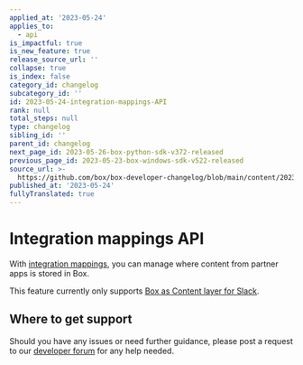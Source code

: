 ```yaml
---
applied_at: '2023-05-24'
applies_to:
  - api
is_impactful: true
is_new_feature: true
release_source_url: ''
collapse: true
is_index: false
category_id: changelog
subcategory_id: ''
id: 2023-05-24-integration-mappings-API
rank: null
total_steps: null
type: changelog
sibling_id: ''
parent_id: changelog
next_page_id: 2023-05-26-box-python-sdk-v372-released
previous_page_id: 2023-05-23-box-windows-sdk-v522-released
source_url: >-
  https://github.com/box/box-developer-changelog/blob/main/content/2023/05-24-integration-mappings-API.md
published_at: '2023-05-24'
fullyTranslated: true
---
```

# Integration mappings API

With [integration mappings][1], you can manage where content from partner apps is stored in Box.

This feature currently only supports [Box as Content layer for Slack][2].

## Where to get support

Should you have any issues or need further guidance, please post a request to
our [developer forum][3] for any help needed.

[1]: r://integration-mappings

[2]: https://support.box.com/hc/en-us/articles/4415585987859-Box-as-the-Content-Layer-for-Slack

[3]: https://support.box.com/hc/en-us/community/topics/360001932973-Platform-and-Developer-Forum
